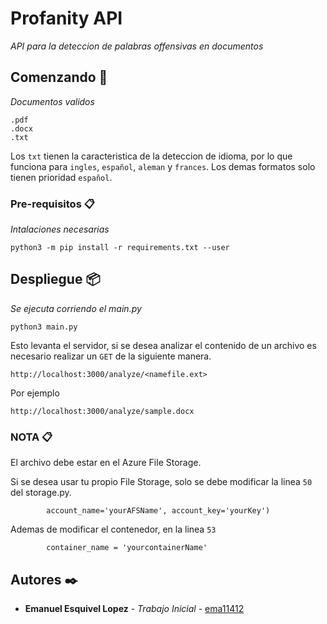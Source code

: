 # Profanity API

_API para la deteccion de palabras offensivas en documentos_

## Comenzando 🚀

_Documentos validos_
```
.pdf
.docx
.txt
```
Los `txt` tienen la caracteristica de la deteccion de idioma, por lo que funciona para `ingles`, `español`, `aleman` y `frances`. Los demas formatos solo tienen prioridad `español`.


### Pre-requisitos 📋

_Intalaciones necesarias_

```
python3 -m pip install -r requirements.txt --user
```


## Despliegue 📦

_Se ejecuta corriendo el main.py_
```
python3 main.py
```

Esto levanta el servidor, si se desea analizar el contenido de un archivo es necesario realizar un `GET` de la siguiente manera.
```
http://localhost:3000/analyze/<namefile.ext>
```
Por ejemplo
```
http://localhost:3000/analyze/sample.docx
```

### NOTA 📋

El archivo debe estar en el Azure File Storage.

Si se desea usar tu propio File Storage, solo se debe modificar la linea `50` del storage.py.

```
        account_name='yourAFSName', account_key='yourKey')
```
Ademas de modificar el contenedor, en la linea `53`
```
        container_name = 'yourcontainerName'
```
## Autores ✒️


* **Emanuel Esquivel Lopez** - *Trabajo Inicial* - [ema11412](https://github.com/ema11412) 


